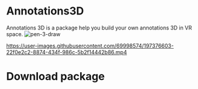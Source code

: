 # Annotations3D
Annotations 3D is a package help you build your own annotations 3D in VR space.
![pen-3-draw](https://user-images.githubusercontent.com/69998574/197375248-c8eae7f4-e358-474a-9998-2d991824c389.png)

https://user-images.githubusercontent.com/69998574/197376603-22f0e2c2-8874-434f-986c-5b2f14442b86.mp4

# Download package



